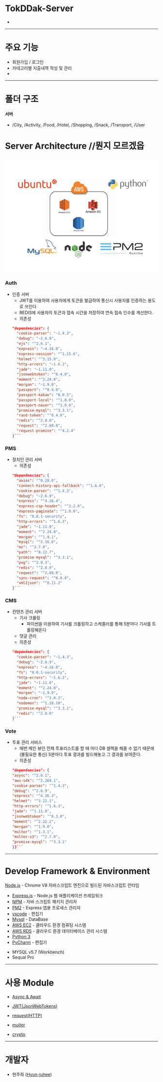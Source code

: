 # TokDDak-Server

*
---

# 주요 기능

* 회원가입 / 로그인 
* 카테고리별 지출내역 작성 및 관리  
* 

---



# 폴더 구조

#### 서버

* /City, /Activity, /Food, /Hotel, /Shopping, /Snack, /Transport, /User




# Server Architecture //뭔지 모르겠읍 

![Server Architecture](./image/server-architecture.jpeg)

### Auth
* 인증 서버
  * JWT를 이용하여 사용자에게 토큰을 발급하여 통신시 사용자를 인증하는 용도로 쓰인다
  * REDIS에 사용자의 토큰과 접속 시간을 저장하여 연속 접속 인수를 계산한다.
  * 의존성
  ```json
  "dependencies": {
    "cookie-parser": "~1.4.3",
    "debug": "~2.6.9",
    "ejs": "^2.6.1",
    "express": "~4.16.0",
    "express-session": "^1.15.6",
    "helmet": "^3.15.0",
    "http-errors": "~1.6.2",
    "jade": "~1.11.0",
    "jsonwebtoken": "^8.4.0",
    "moment": "^2.24.0",
    "morgan": "~1.9.0",
    "passport": "^0.4.0",
    "passport-kakao": "0.0.5",
    "passport-local": "^1.0.0",
    "passport-naver": "^1.0.6",
    "promise-mysql": "^3.3.1",
    "rand-token": "^0.4.0",
    "redis": "^2.8.0",
    "request": "^2.88.0",
    "request-promise": "^4.2.4"
  }```
  ```

### PMS
* 정치인 관리 서버
  * 의존성
  ```json
  "dependencies": {
    "axios": "^0.18.0",
    "connect-history-api-fallback": "^1.6.0",
    "cookie-parser": "^1.4.3",
    "debug": "~2.6.9",
    "express": "^4.16.4",
    "express-csp-header": "^2.2.0",
    "express-paginate": "^1.0.0",
    "fs": "0.0.1-security",
    "http-errors": "^1.6.3",
    "jade": "~1.11.0",
    "moment": "^2.24.0",
    "morgan": "^1.9.1",
    "mysql": "^2.16.0",
    "mz": "^2.7.0",
    "path": "^0.12.7",
    "promise-mysql": "^3.3.1",
    "pug": "^2.0.3",
    "redis": "^2.8.0",
    "request": "^2.88.0",
    "sync-request": "^6.0.0",
    "xml2json": "^0.11.2"
  }``` 
  ```

### CMS
* 컨텐츠 관리 서버
  * 기사 크롤링
    * 파이썬을 이용하여 기사를 크롤링하고 스케줄러를 통해 5분마다 기사를 트롤링해온다
  * 댓글 관리
  * 의존성
  ```json
  "dependencies": {
    "cookie-parser": "~1.4.3",
    "debug": "~2.6.9",
    "express": "~4.16.0",
    "fs": "0.0.1-security",
    "http-errors": "~1.6.2",
    "jade": "~1.11.0",
    "moment": "^2.24.0",
    "morgan": "~1.9.0",
    "node-cron": "^2.0.3",
    "nodemon": "^1.18.10",
    "promise-mysql": "^3.3.1",
    "redis": "^2.8.0"
  }```
  ```


### Vote
* 투표 관리 서비스
  * 매번 메인 뷰인 전체 투표리스트를 할 때 마다 DB 셀렉을 해올 수 없기 때문에(불필요한 통신) 5분마다 투표 결과를 빌드해놓고 그 결과를 보여준다.
  * 의존성
  ```json
  "dependencies": {
  "async": "^2.6.1",
  "aws-sdk": "^2.269.1",
  "cookie-parser": "^1.4.3",
  "debug": "^2.6.9",
  "express": "^4.16.3",
  "helmet": "^3.12.1",
  "http-errors": "^1.6.3",
  "jade": "^1.11.0",
  "jsonwebtoken": "^8.3.0",
  "moment": "^2.22.2",
  "morgan": "^1.9.0",
  "multer": "^1.3.1",
  "multer-s3": "^2.7.0",
  "promise-mysql": "^3.3.1"
  }}``` 
  ```



---

# Develop Framework & Environment

[Node.js](https://nodejs.org/ko/) - Chrome V8 자바스크립트 엔진으로 빌드된 자바스크립트 런타임
- [Express.js](http://expressjs.com/ko/) - Node.js 웹 애플리케이션 프레임워크
- [NPM](https://rometools.github.io/rome/) - 자바 스크립트 패키지 관리자
- [PM2](http://pm2.keymetrics.io/) - Express 앱용 프로세스 관리자
- [vscode](https://code.visualstudio.com/) - 편집기
- [Mysql](https://www.mysql.com/) - DataBase
- [AWS EC2](https://aws.amazon.com/ko/ec2/?sc_channel=PS&sc_campaign=acquisition_KR&sc_publisher=google&sc_medium=english_ec2_b&sc_content=ec2_e&sc_detail=aws%20ec2&sc_category=ec2&sc_segment=177228231544&sc_matchtype=e&sc_country=KR&s_kwcid=AL!4422!3!177228231544!e!!g!!aws%20ec2&ef_id=WkRozwAAAnO-lPWy:20180412120123:s) - 클라우드 환경 컴퓨팅 시스템
- [AWS RDS](https://aws.amazon.com/ko/rds/) - 클라우드 환경 데이터베이스 관리 시스템
- [Python 3](https://www.python.org/)
- [PyCharm](https://www.jetbrains.com/pycharm/download/#section=mac) - 편집기


* MYSQL v5.7 (Workbench)
* Sequal Pro

---


# 사용 Module

* [Async & Await](https://www.npmjs.com/package/async)

* [JWT(JsonWebTokens)](https://www.npmjs.com/package/jsonwebtoken)

* [request(HTTP)](https://www.npmjs.com/package/request)

* [multer](https://www.npmjs.com/package/multer)

* [crypto](https://www.npmjs.com/package/create-hash)


---

# 개발자
* 현주희 ([Hyun-juhee](https://github.com/Hyun-juhee))

